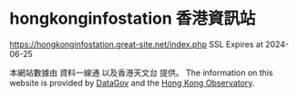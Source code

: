 # hongkonginfostation 香港資訊站


https://hongkonginfostation.great-site.net/index.php
SSL Expires at	2024-06-25

本網站數據由 資料一線通 以及香港天文台 提供。
The information on this website is provided by [DataGov](https://data.gov.hk/tc/city-dashboard) and the [Hong Kong Observatory](https://www.weather.gov.hk/en/index.html).
